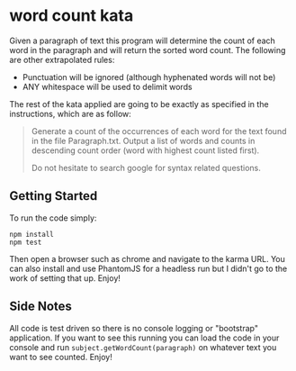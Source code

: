 # word count kata

Given a paragraph of text this program will determine the count of each word in the paragraph and will return the sorted word count. The following are other extrapolated rules:

* Punctuation will be ignored (although hyphenated words will not be)
* ANY whitespace will be used to delimit words

The rest of the kata applied are going to be exactly as specified in the instructions, which are as follow:

> Generate a count of the occurrences of each word for the text found in the file Paragraph.txt. Output a list of words and counts in descending count order (word with highest count listed first).
>
> Do not hesitate to search google for syntax related questions.

## Getting Started

To run the code simply:

    npm install
    npm test

Then open a browser such as chrome and navigate to the karma URL. You can also install and use PhantomJS for a headless run but I didn't go to the work of setting that up. Enjoy!

## Side Notes

All code is test driven so there is no console logging or "bootstrap" application. If you want to see this running you can load the code in your console and run `subject.getWordCount(paragraph)` on whatever text you want to see counted. Enjoy!
